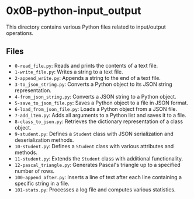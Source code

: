 # 0x0B-python-input_output

This directory contains various Python files related to input/output operations.

## Files

- `0-read_file.py`: Reads and prints the contents of a text file.
- `1-write_file.py`: Writes a string to a text file.
- `2-append_write.py`: Appends a string to the end of a text file.
- `3-to_json_string.py`: Converts a Python object to its JSON string representation.
- `4-from_json_string.py`: Converts a JSON string to a Python object.
- `5-save_to_json_file.py`: Saves a Python object to a file in JSON format.
- `6-load_from_json_file.py`: Loads a Python object from a JSON file.
- `7-add_item.py`: Adds all arguments to a Python list and saves it to a file.
- `8-class_to_json.py`: Retrieves the dictionary representation of a class object.
- `9-student.py`: Defines a `Student` class with JSON serialization and deserialization methods.
- `10-student.py`: Defines a `Student` class with various attributes and methods.
- `11-student.py`: Extends the `Student` class with additional functionality.
- `12-pascal_triangle.py`: Generates Pascal's triangle up to a specified number of rows.
- `100-append_after.py`: Inserts a line of text after each line containing a specific string in a file.
- `101-stats.py`: Processes a log file and computes various statistics.
